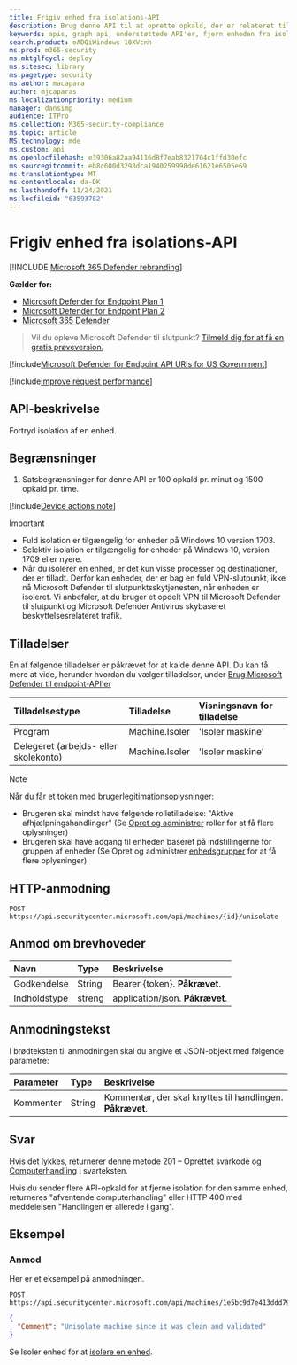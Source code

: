 ```yaml
---
title: Frigiv enhed fra isolations-API
description: Brug denne API til at oprette opkald, der er relateret til at frigive en enhed fra isolation.
keywords: apis, graph api, understøttede API'er, fjern enheden fra isolation
search.product: eADQiWindows 10XVcnh
ms.prod: m365-security
ms.mktglfcycl: deploy
ms.sitesec: library
ms.pagetype: security
ms.author: macapara
author: mjcaparas
ms.localizationpriority: medium
manager: dansimp
audience: ITPro
ms.collection: M365-security-compliance
ms.topic: article
MS.technology: mde
ms.custom: api
ms.openlocfilehash: e39306a82aa94116d8f7eab8321704c1ffd30efc
ms.sourcegitcommit: eb8c600d3298dca1940259998de61621e6505e69
ms.translationtype: MT
ms.contentlocale: da-DK
ms.lasthandoff: 11/24/2021
ms.locfileid: "63593782"
---
```

# <a name="release-device-from-isolation-api"></a>Frigiv enhed fra isolations-API

[!INCLUDE [Microsoft 365 Defender rebranding](../../includes/microsoft-defender.md)]

**Gælder for:** 
- [Microsoft Defender for Endpoint Plan 1](https://go.microsoft.com/fwlink/?linkid=2154037)
- [Microsoft Defender for Endpoint Plan 2](https://go.microsoft.com/fwlink/?linkid=2154037)
- [Microsoft 365 Defender](https://go.microsoft.com/fwlink/?linkid=2118804)

> Vil du opleve Microsoft Defender til slutpunkt? [Tilmeld dig for at få en gratis prøveversion.](https://signup.microsoft.com/create-account/signup?products=7f379fee-c4f9-4278-b0a1-e4c8c2fcdf7e&ru=https://aka.ms/MDEp2OpenTrial?ocid=docs-wdatp-exposedapis-abovefoldlink)

[!include[Microsoft Defender for Endpoint API URIs for US Government](../../includes/microsoft-defender-api-usgov.md)]

[!include[Improve request performance](../../includes/improve-request-performance.md)]

## <a name="api-description"></a>API-beskrivelse

Fortryd isolation af en enhed.

## <a name="limitations"></a>Begrænsninger

1. Satsbegrænsninger for denne API er 100 opkald pr. minut og 1500 opkald pr. time.

[!include[Device actions note](../../includes/machineactionsnote.md)]

> [!IMPORTANT]
>
> - Fuld isolation er tilgængelig for enheder på Windows 10 version 1703.
> - Selektiv isolation er tilgængelig for enheder på Windows 10, version 1709 eller nyere.
> - Når du isolerer en enhed, er det kun visse processer og destinationer, der er tilladt. Derfor kan enheder, der er bag en fuld VPN-slutpunkt, ikke nå Microsoft Defender til slutpunktsskytjenesten, når enheden er isoleret. Vi anbefaler, at du bruger et opdelt VPN til Microsoft Defender til slutpunkt og Microsoft Defender Antivirus skybaseret beskyttelsesrelateret trafik.

## <a name="permissions"></a>Tilladelser

En af følgende tilladelser er påkrævet for at kalde denne API. Du kan få mere at vide, herunder hvordan du vælger tilladelser, under [Brug Microsoft Defender til endpoint-API'er](apis-intro.md)

Tilladelsestype|Tilladelse|Visningsnavn for tilladelse
:---|:---|:---
Program|Machine.Isoler|'Isoler maskine'
Delegeret (arbejds- eller skolekonto)|Machine.Isoler|'Isoler maskine'

> [!NOTE]
> Når du får et token med brugerlegitimationsoplysninger:
>
> - Brugeren skal mindst have følgende rolletilladelse: "Aktive afhjælpningshandlinger" (Se [Opret og administrer](user-roles.md) roller for at få flere oplysninger)
> - Brugeren skal have adgang til enheden baseret på indstillingerne for gruppen af enheder (Se Opret og administrer [enhedsgrupper](machine-groups.md) for at få flere oplysninger)

## <a name="http-request"></a>HTTP-anmodning

```http
POST https://api.securitycenter.microsoft.com/api/machines/{id}/unisolate
```

## <a name="request-headers"></a>Anmod om brevhoveder

Navn|Type|Beskrivelse
:---|:---|:---
Godkendelse|String|Bearer {token}. **Påkrævet**.
Indholdstype|streng|application/json. **Påkrævet**.

## <a name="request-body"></a>Anmodningstekst

I brødteksten til anmodningen skal du angive et JSON-objekt med følgende parametre:

Parameter|Type|Beskrivelse
:---|:---|:---
Kommenter|String|Kommentar, der skal knyttes til handlingen. **Påkrævet**.

## <a name="response"></a>Svar

Hvis det lykkes, returnerer denne metode 201 – Oprettet svarkode og [Computerhandling](machineaction.md) i svarteksten.

Hvis du sender flere API-opkald for at fjerne isolation for den samme enhed, returneres "afventende computerhandling" eller HTTP 400 med meddelelsen "Handlingen er allerede i gang".

## <a name="example"></a>Eksempel

### <a name="request"></a>Anmod

Her er et eksempel på anmodningen.

```http
POST https://api.securitycenter.microsoft.com/api/machines/1e5bc9d7e413ddd7902c2932e418702b84d0cc07/unisolate 
```

```json
{
  "Comment": "Unisolate machine since it was clean and validated"
}
```

Se Isoler enhed for at [isolere en enhed](isolate-machine.md).
